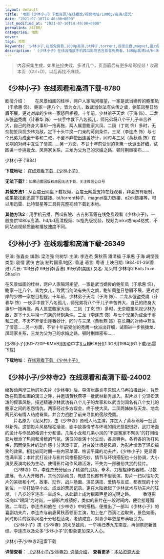 ```yaml
---
layout: default
title: '电影《少林小子》下载资源/在线播放/视频地址/1080p/高清/蓝光'
date: "2021-07-10T14:40:00+0800"
last_modified_at: "2021-07-10T14:40:00+0800"
permalink: /8780/
categories: 电影
cover:
tags: 电影
keywords: '少林小子,在线免费看,1080p高清,bt种子,torrent,百度云盘,magnet,磁力链,迅雷下载资源'
description: '《少林小子》在线云播放手机西瓜影院吉吉影音免费看，1080p高清bd/hd未删减完整版和tc抢先枪版，mkv/mp4格式，附带bt/torrent种子、magnet/磁力链、百度云盘、网盘资源迅雷下载链接'
---
```


>内容采集生成，如果链接失效，多试几个，页面最后有更多精彩视频！收藏本页（Ctrl+D)，以后再找不麻烦。


## 《少林小子》在线观看和高清下载-8780

剧情介绍：　　在风景如画的桂林，两户人家隔河相望，一家是武当嫡传的鲍笙凤（于承惠 饰），鲍家一连八个，皆为女儿，致武当剑法有失传之虞，鲍笙凤整日愁眉不展，更对对岸的少林一家怒目相视。十年前，少林弟子天龙（于海 饰）、二龙从强盗秃鹰（计春华 饰）一伙手中救下八名孤儿，师兄弟将八个干儿子辛苦养大，自己的终身大事却一拖再拖，两人属意鲍家大凤、二凤（丁岚 饰）多时，无奈鲍笙凤视少林为敌，定下十头牛换一门亲的苛刻条件。三龙（李连杰 饰）与七个兄弟为成全干爹和二叔，不舍不弃使出连番妙计，同时与三凤（黄秋燕 饰）在长期的对峙中互生了情意……另一方面，不甘十年前受创的秃鹰一伙派出奸细，试图进一步挑拨龙、凤两家关系，三龙为父为己的求婚之路，顿时荆棘密布……


少林小子 (1984)

**下载地址**： [在线观看下载 《少林小子》](https://www.btbtdy.me/btdy/dy10459.html) 


**无法下载?**：`如果迅雷因版权原因无法下载，关注微信公众号 `

**其他方法1**：从百度云网盘下载视频，百度云网盘支持在线观看，非会员有限制，如果能找到迅雷下载链接、bt/torrent种子、magnet磁力链接、e2dk链接等，可以用迅雷、比特彗星等工具将完整视频下载到本地。

**其他方法2**：用手机云播、西瓜影院、吉吉影音等在线免费观看《少林小子》，一般提供1080p高清、hd/bd高清视频、tc抢先版视频，视频为mkv或mp4格式，不同站点视频质量和播放速度不同。


## 《少林小子》在线观看和高清下载-26349

导演: 张鑫炎 编剧: 梁治强 何树华 主演: 李连杰 黄秋燕 潘清福 于承惠 于海 胡坚强 类型: 剧情 武侠 古装 制片国家/地区: 香港 语言: 粤语 上映日期: 1984-01-26(香港) 片长: 103分钟 99分钟(香港) 99分钟(美国) 又名: 龙凤村 少林寺2 Kids from Shaolin

在风景如画的桂林，两户人家隔河相望，一家是武当嫡传的鲍笙凤（于承惠 饰），鲍家一连八个，皆为女儿，致武当剑法有失传之虞，鲍笙凤整日愁眉不展，更对对岸的少林一家怒目相视。十年前，少林弟子天龙（于海 饰）、二龙从强盗秃鹰（计春华 饰）一伙手中救下八名孤儿，师兄弟将八个干儿子辛苦养大，自己的终身大事却一拖再拖，两人属意鲍家大凤、二凤（丁岚 饰）多时，无奈鲍笙凤视少林为敌，定下十头牛换一门亲的苛刻条件。三龙（李连杰 饰）与七个兄弟为成全干爹和二叔，不舍不弃使出连番妙计，同时与三凤（黄秋燕 饰）在长期的对峙中互生了情意……另一方面，不甘十年前受创的秃鹰一伙派出奸细，试图进一步挑拨龙、凤两家关系，三龙为父为己的求婚之路，顿时荆棘密布……


[少林小子][BD-720P-RMVB][国语中字][豆瓣6.8分][1.3GB][1984][BT下载/迅雷下载]

**下载地址**： [在线观看下载 《少林小子》](https://www.btdx8.com/torrent/kids_from_shaolin_1984.html) 


## 《少林小子/少林寺2》在线观看和高清下载-24002

继轰动两岸三地的功夫片《少林寺》后，导演张鑫炎率原班人马再拍摄此片，背景改在风景如画的漓江之畔，并邀请黄秋燕等一批武林新秀加入。影片以十分轻松活泼的叙事风格，描述精通少林武功有八个儿子的龙家和以武当剑闻名有八个女儿的鲍家之间的恩怨情仇。两家经过多方误会，终于使大凤、二凤两姊妹与天龙、地龙两兄弟有情人结成眷属，并合力战胜了前来寻仇的宿敌秃鹰。<br />　　片名原为《龙凤村》，由《少林寺》原班人马主演，并加入了黄秋燕等一批武林新秀。这部影片风格轻松活泼，剧中故事情节与环境的风光搭配很好，武打场面的设计与作品的格调十分和谐。几条小龙和几条小凤的&ldquo;不是冤家不聚头&rdquo;的打闹给影片增添了热闹和滑稽的气氛。演员的表演十分生动，各具特色，各有各的功打风格，因而使影片的动作感十分活泼丰富，对白设计很是风趣，为影片增添了轻松搞笑的效果。相比较同时期一些内容单薄、格调平庸的功夫片，《少林小子》更显得饱满丰富；本片武打设计与影片风格搭配巧妙，情节与环境搭配也十分协调，大小演员表演均较为生动，使得影片动作风趣活泼，不失为一部雅俗共赏的佳片。<br />　　《少林寺》中，李连杰充分展示了精湛的武功，拳术、刀枪棍棒软器械，尽数施展，令人大开眼界，其他的运动员、教练员也都有不俗表演。影片一扫以往功夫片的呆板和小气，故事、动作、战斗场面、演员演技、爱情与友谊，都表现的十分到位，一举打破李小龙、成龙的票房记录，更在大陆掀起了少林武术与功夫片的狂潮。十八岁的李连杰一举成名，从此踏上成为银幕巨星的光明之路。 　　香港影坛向以“跟风”为时尚，一部影片成绩好，类似的影片在一段时间内，便会接踵而致。二年后，李连杰和他在《少林寺》中的搭档，便推出了一部叫《少林小子》的喜剧功夫片，李连杰与前妻黄秋燕领衔主演，加上在广西漓江边取景，景色如画，同时影片的叙事风格十分轻松活泼，老幼咸宜，对青少年更是布满吸引力。 　　《少林小子》携《少林寺》的未尽雄风，一举横扫港九东南亚，再创票房新佳绩。李连杰以及众多“少林小子”的形象更加深入人心。</p>


少林小子/少林寺2迅雷下载

**详情查看**： [《少林小子/少林寺2》详情介绍](/movie/24002/)， **查看更多**：[本站资源大全](/movie/t/all/)

